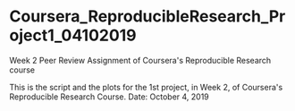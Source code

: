 # Coursera_ReproducibleResearch_Project1_04102019
Week 2 Peer Review Assignment of Coursera's Reproducible Research course

This is the script and the plots for the 1st project, in Week 2, of Coursera's Reproducible Research Course. Date: October 4, 2019
